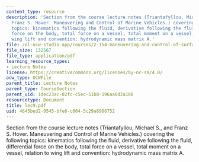 ```yaml
---
content_type: resource
description: 'Section from the course lecture notes (Triantafyllou, Michael S., and
  Franz S. Hover. Maneuvering and Control of Marine Vehicles.) covering the following
  topics: kinematics following the fluid, derivative following the fluid, differential
  force on the body, total force on a vessel, total moment on a vessel, relation to
  wing lift and convention: hydrodynamic mass matrix A.'
file: /ol-ocw-studio-app/courses/2-154-maneuvering-and-control-of-surface-and-underwater-vehicles-13-49-fall-2004/4645bed29545bfe6c6645c29a6906752_lec9.pdf
file_size: 132567
file_type: application/pdf
learning_resource_types:
- Lecture Notes
license: https://creativecommons.org/licenses/by-nc-sa/4.0/
ocw_type: OCWFile
parent_title: Lecture Notes
parent_type: CourseSection
parent_uid: 1dec23ac-02fc-c5ec-51b8-196aa6d2a108
resourcetype: Document
title: lec9.pdf
uid: 4645bed2-9545-bfe6-c664-5c29a6906752
---
```

Section from the course lecture notes (Triantafyllou, Michael S., and Franz S. Hover. Maneuvering and Control of Marine Vehicles.) covering the following topics: kinematics following the fluid, derivative following the fluid, differential force on the body, total force on a vessel, total moment on a vessel, relation to wing lift and convention: hydrodynamic mass matrix A.